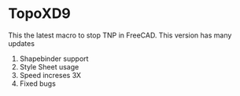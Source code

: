 # TopoXD9
This the latest macro to stop TNP in FreeCAD. This version has many updates
1) Shapebinder support
2) Style Sheet usage
3) Speed increses 3X
4) Fixed bugs
